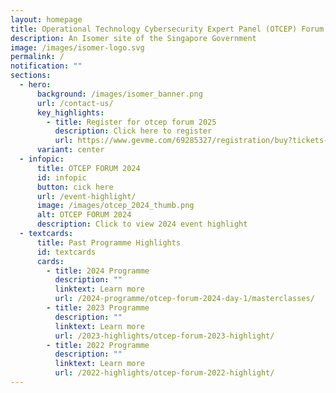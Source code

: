 ```yaml
---
layout: homepage
title: Operational Technology Cybersecurity Expert Panel (OTCEP) Forum
description: An Isomer site of the Singapore Government
image: /images/isomer-logo.svg
permalink: /
notification: ""
sections:
  - hero:
      background: /images/isomer_banner.png
      url: /contact-us/
      key_highlights:
        - title: Register for otcep forum 2025
          description: Click here to register
          url: https://www.gevme.com/69285327/registration/buy?tickets-390182=1
      variant: center
  - infopic:
      title: OTCEP FORUM 2024
      id: infopic
      button: cick here
      url: /event-highlight/
      image: /images/otcep_2024_thumb.png
      alt: OTCEP FORUM 2024
      description: Click to view 2024 event highlight
  - textcards:
      title: Past Programme Highlights
      id: textcards
      cards:
        - title: 2024 Programme
          description: ""
          linktext: Learn more
          url: /2024-programme/otcep-forum-2024-day-1/masterclasses/
        - title: 2023 Programme
          description: ""
          linktext: Learn more
          url: /2023-highlights/otcep-forum-2023-highlight/
        - title: 2022 Programme
          description: ""
          linktext: Learn more
          url: /2022-highlights/otcep-forum-2022-highlight/
---
```

